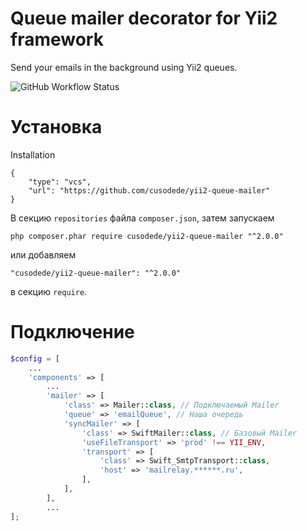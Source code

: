 # Queue mailer decorator for Yii2 framework
Send your emails in the background using Yii2 queues.

![GitHub Workflow Status](https://img.shields.io/github/workflow/status/cusodede/yii2-queue-mailer/Run%20tests)

# Установка

Installation

```
{
	"type": "vcs",
	"url": "https://github.com/cusodede/yii2-queue-mailer"
}
```

В секцию `repositories` файла `composer.json`, затем запускаем

```
php composer.phar require cusodede/yii2-queue-mailer "^2.0.0"
```

или добавляем

```
"cusodede/yii2-queue-mailer": "^2.0.0"
```

в секцию `require`.

# Подключение

```php
$config = [
	...
	'components' => [
		...
		'mailer' => [
			'class' => Mailer::class, // Подключаемый Mailer
			'queue' => 'emailQueue', // Наша очередь
			'syncMailer' => [
				'class' => SwiftMailer::class, // Базовый Mailer
				'useFileTransport' => 'prod' !== YII_ENV,
				'transport' => [
					'class' => Swift_SmtpTransport::class,
					'host' => 'mailrelay.******.ru',
				],
			],
		],
		...
];
```
